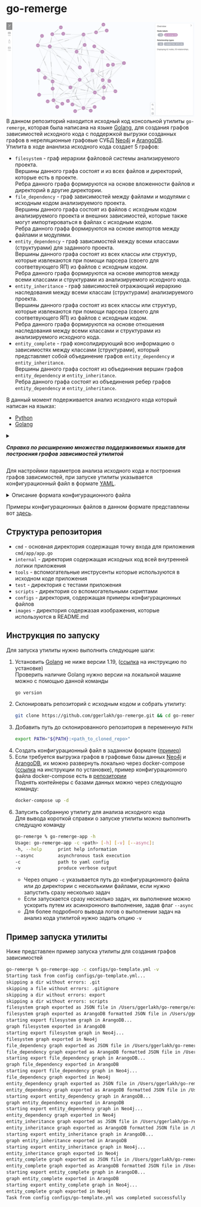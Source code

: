 # go-remerge
![graph demo](https://github.com/ggerlakh/go-remerge/blob/master/images/first_neo4j_graph.png)
В данном репозиторий находится исходный код консольной утилиты `go-remerge`, которая была написана на языке [Golang](https://go.dev/), для создания графов зависимостей исходного кода с поддержкой выгрузки созданных графов в нереляционные графовые СУБД [Neo4j](https://neo4j.com/) и [ArangoDB](https://arangodb.com/).<br>
Утилита в ходе ананлиза исходного кода создает 5 графов:
* `filesystem` - граф иерархии файловой системы анализируемого проекта.  
  Вершины данного графа состоят и из всех файлов и директорий, которые есть в проекте.  
  Ребра данного графа формируются на основе вложенности файлов и директорий в другие директории.
* `file_dependencу` - граф зависимостей между файлами и модулями с исходным кодом анализируемого проекта.  
  Вершины данного графа состоят из файлов с исходным кодом анализируемого проекта и внешних зависимостей, которые также могут импортироваться в файлах с исходным кодом.  
  Ребра данного графа формируются на основе импортов между файлами и модулями.
* `entity_dependency` - граф зависимостей между всеми классами (структурами) для заданного проекта.  
  Вершины данного графа состоят из всех классы или структур, которые извлекаются при помощи парсера (своего для соответвующего ЯП) из файлов с исходным кодом.  
  Ребра данного графа формируются на основе импортов между всеми классами и структурами из анализируемого исходного кода. 
* `entity_inheritance` - граф зависимостей отражающий иерархию наследования между всеми классам (структурами) анализируемого проекта.  
  Вершины данного графа состоят из всех классы или структур, которые извлекаются при помощи парсера (своего для соответвующего ЯП) из файлов с исходным кодом.  
  Ребра данного графа формируются на основе отношения наследования между всеми классами и структурами из анализируемого исходного кода. 
* `entity_complete` - граф консолидирующий всю информацию о зависимостях между классами (структурами), который представляет собой объединение графов `entity_dependency` и `entity_inheritance`.  
  Вершины данного графа состоят из объединения вершин графов `entity_dependency` и `entity_inheritance`.  
  Ребра данного графа состоят из объединения ребер графов `entity_dependency` и `entity_inheritance`.

В данный момент подерживается анализ исходного кода который написан на языках:
* [Python](https://www.python.org/)
* [Golang](https://go.dev/)

<details>
<summary>

***Справка по расширению множества поддерживаемых языков для построения графов зависимостей утилитой***

</summary>

Чтобы добавить поддержку дополнительного языка программирования утилитой для создания графов зависимостей, нужно реализовать интерфейсы `DependencyExtractor` (для построения графов `file_dependencу` и `entity_dependency`) и `InheritanceExtractor` (для построения графа `entity_inheritance`) которые описаны в файле [internal/parsers/abstract_parser.go](https://github.com/ggerlakh/go-remerge/blob/master/internal/parsers/abstract_parser.go).<br>
Интерфейс `DependencyExtractor` состоит из 5 методов:
* `ExtractDependencies(nodeName string) []string` - метод, который принимает единственный входной параметр строкового типа `nodeName`, означающий путь до файла, из которого извлекаются зависимости (как правило это импорты), а в качестве выходного параметра метод возвращает массив строк, который представляет собой массив извлеченных зависимостей (импортов) из файла.
* `ExtractEntities(filepath string) []string` - метод, принимающий на вход единственный входной параметр строкового типа `filepath`, означающий путь до файла, из которого извлекаются сущности (классы или структуры), которые были описаны в анализируемом исходном коде, а на выходе метод возвращает массив строк, представляющий собой массив извлеченных сущностей;
* `ExtractPackage(filepath string) string` - метод, принимающий на вход путь до файла `filepath`, который предназначен для извлечения названия модуля или пакета, к которому принадлежит анализируемый файл с исходным кодом.
* `ExtractExternalEntities(externalDependencyName, fromNodePath, fromNodeEntityName string) []string` - метод предназначен для извлечения внешних сущностей из файла, то есть тех, которые не определены в исходном коде приложения.  
  Метод принимает на вход три строковых параметра: название искомой внешней зависимости (библиотеки) `externalDependencyName`, путь до файла, из которого извлекаются сущности `fromNodePath` и название сущности, которая зависит от внешней библиотеки `fromNodeEntityName`.  
  На выходе метод возвращает массив внешних сущностей в виде строкю
* `HasEntityDependency(fromEntityName, fromEntityPath, toEntityName, toEntityPackage string) bool` - метод принимает на вход четыре строковых параметра: название исходной сущности `fromEntityName`, путь до файла к которому принадлежит исходная сущность `fromEntityPath`, название целевой сущности `toEntityName`, путь до файла к которому принадлежит целевая сущность `toEntityPackage`.  
  Данный метод возвращает булево значение и предназначен для того чтобы установить имеют ли две сущности (две соответствующие вершины `from` и `to`) зависимость (ребро в соответствующем графе между собой).

Интерфейс `InheritanceExtractor` состоит из 2 методов:
* `ExtractInheritance(entityFilePath, entityName string) []map[string]string` - метод, принимающий на вход два строковых параметра: путь до файла к которому она принадлежит `entityFilePath` и название сущности `entityName`.  
  Данный метод предназначен для извлечения всех родительских сущностей относительно данной и возвращает массив из словарей отображающих строки в строку, которые содержат информацию о каждой родительской сущности.
  Пример описания возвращаемого словаря из родительских сущности для заданной сущности во входном параметре:
  ```go
  map[string]string{
    "name": inhEntityName, // parent entity name
    "path": inhEntityPath // parent entity filepath
	}
  ```
* `ExtractPackage(filepath string) string` - метод, принимающий на вход путь до файла `filepath` из которого извлекаются сущности (классы или структуры), который предназначен для извлечения названия модуля или пакета, к которому принадлежит анализируемый файл с исходным кодом.

Реализация интерфейсов для поддержки соответствующих языков программирования описывается в отдельном файле в пакете [internal/parsers](https://github.com/ggerlakh/go-remerge/tree/master/internal/parsers). Там же есть примеры уже реализованых парсеров для языков программирования [Golang](https://go.dev/) ([internal/parsers/go_parser.go](https://github.com/ggerlakh/go-remerge/blob/master/internal/parsers/go_parser.go)) и [Python](https://www.python.org/) [internal/parsers/python_parser.go](https://github.com/ggerlakh/go-remerge/blob/master/internal/parsers/python_parser.go))
</details>

Для настройики параметров анализа исходного кода и построения графов зависимостей, при запуске утилиты указывается конфигурационный файл в формате [YAML](https://yaml.org/).
<details>
<summary>Описание формата конфигурационного файла</summary>

* `project_name:` - обязательное поле в значении которого указывается название сканируемого проекта
* `analysis_name:` - обязательное поле в значении которого указывается название запускаемой задачи на анализ исходного кода
* `source_directory:` - обязательное поле в значении которого указывается путь до директории с анализируемым исходным кодом
* `languages:` - обязательное поле в значении которого указывается язык программирования на котором написан анализируемый исходный код (на данный момент допустимы только значения "golang" или "python")
* `extensions:` - обязательное поле, представляющее собой массив строк, в значении которого указываются допустимые расширения анализируемых файлов с исходным кодом для соответствующего ЯП 
* `ignore_directories:` - необязательное поле, представляющее собой массив строк, в значении которого указываются названия директорий, которые нужно пропустить в ходе анализа исходного кода
* `ignore_files:` - необязательное поле, представляющее собой массив строк, в значении которого указываются названия файлов, которые нужно пропустить в ходе анализа исходного кода
* `graphs:` - обязательное поле, представляющее собой список из объектов с полями `graph` и `direction`, в значении которого указываются типы создаваемых графов в результате анализа исходного кода.  
  - `graph:` - обязательное поле в котором указывается тип создаваемого графа (возможные значения: `filesystem`, `file_dependency`, `entity_dependency`, `entity_inheritance`, `entity_complete`)  
    `direction:` - обязательное поле в котором указывается направленность графа (возможные значения: `directed` (по умолчанию), `undirected`)
* `export:` - обязательное поле в значении которого указывается об экспорте о создаваемых результирующих графов. Поле имеет три необязательных вложенных поля (но обязательно указать хотя бы одно из них)
  * `as_file:` - необязательное поле, которое нужно для указания выгрузки созданных графов в виде JSON файлов.  
    Имеет обязательные вложенные поля `output_dir` и `formats` и нужно для выгрузки графов в виде JSON файлов
    * `output_dir:` - обязательное поле, в котором указывается путь до директории куда будут экспортироваться созданные графы в формате JSON
    * `formats:` - обязательное поле, представляющее собой список (возможные значения: `json`, `arango_format`, обязательно указать хотя бы одно из них), в котором указывается формат представления графов в виде JSON файлов  
      - `json` - стандартный формат представления графа который предусмотрен утилитой в виде JSON файла ([пример](https://github.com/ggerlakh/go-remerge/blob/master/configs/go-remerge_file_dependency.json))
      - `arango_format` -  представление графа в формате базы данных [ArangoDB](https://arangodb.com/) в виде JSON файла ([пример](https://github.com/ggerlakh/go-remerge/blob/master/configs/go-remerge_file_dependencyArangoFormat.json))
  * `arango:` - необязательное поле, которое нужно для указания выгрузки созданных графов в базу данных [ArangoDB](https://arangodb.com/)  
    * `username:` - обязательное поле, в котором указывается пользователь под которым нужно подключиться к базе данных
    * `password:` - обязательное поле, в котором указывается пароль для подключения под пользователем `username`
    * `endpoints:` - обязательное поле, представляющее собой список адресов URL для подключения к базе данных [ArangoDB](https://arangodb.com/) (нужно указать хотя бы одно значение в списке)
    * `database:` - обязательное поле, нзвание базы данных в ArangoDB](https://arangodb.com/) в которую нужно выгрузить созданные графы
  * `neo4j:` - необязательное поле, которое нужно для указания выгрузки созданных графов в базу данных [Neo4j](https://neo4j.com/)     
    * `username:` - обязательное поле, в котором указывается пользователь под которым нужно подключиться к базе данных
    * `password:` - обязательное поле, в котором указывается пароль для подключения под пользователем `username`  
    * `uri:` - обязательное поле, в котором укаазывется URI для подключения к базе данных [Neo4j](https://neo4j.com/)
</details>

Примеры конфигурационных файлов в данном формате представлены вот [здесь](https://github.com/ggerlakh/go-remerge/tree/master/configs).
## Структура репозитория
* `cmd` - основная директория содержащая точку входа для приложения `cmd/app/app.go`
* `internal` - директория содержащая исходных код всей внутренней логики приложения
* `tools` - вспомогательные инструсенты которые используются в исходном коде приложения
* `test` - директория с тестами приложения
* `scripts` - директория со вспомогательными скриптами
* `configs` - директория, содержащая примеры конфигурационных файлов
* `images` - директория содержазая изображения, которые используются в README.md
## Инструкция по запуску
Для запуска утилиты нужно выполнить следующие шаги:
1. Установить [Golang](https://go.dev/) не ниже версии 1.19, ([ссылка](https://go.dev/doc/install) на инструкцию по установке)  
   Проверить наличие Golang нужно версии на локальной машине можно с помощью данной команды
   ```bash
   go version
   ```
2. Склонировать репозиторий с исходным кодом и собрать утилиту:  
   ```bash
   git clone https://github.com/ggerlakh/go-remerge.git && cd go-remerge && go build -o go-remerge-app cmd/app/app.go && chmod +x go-remerge-app
   ```
3. Добавить путь до склонированного репозитория в переменную `PATH`  
   ```bash
   export PATH="${PATH}:<path_to_cloned_repo>"
   ```
4. Создать конфигурационный файл в заданном формате ([пример](https://github.com/ggerlakh/go-remerge/tree/master/configs))
5. Если требуется выгрузка графов в графовые базы данных [Neo4j](https://neo4j.com/) и [ArangoDB](https://arangodb.com/), их можно развернуть локально через docker-compose ([ссылка](https://docs.docker.com/compose/install/) на инструкции по установке), пример конфигурационного файла docker-composе есть в [репозитории](https://github.com/ggerlakh/go-remerge/blob/master/docker-compose.yml)  
   Поднять контейнеры с базами данных можно через следующую команду:
   ```bash
   docker-compose up -d
   ```
6. Запусить собранную утилиту для анализа исходного кода  
   Для вывода короткой справки о запуске утилиты можно выполнить следущую команду  
   ```bash
   go-remerge % go-remerge-app -h
   Usage: go-remerge-app -c <path> [-h] [-v] [--async]:
   -h, --help      print help information
   --async         asynchronous task execution
   -c              path to yaml config
   -v              produce verbose output
   ```
   * Через опцию `-c` указывается путь до конфигурационного файла или до директории с несколькими файлами, если нужно запустить сразу несколько задач  
   * Если запускается сразу несколько задач, их выполнение можно ускорить путем их асинхронного выполнение, задав флаг `--async`  
   * Для более подробного вывода логов о выполнении задач на анализ кода утилитой нужно задать опцию `-v`
## Пример запуска утилиты
Ниже представлен пример запуска утилиты для создания графов зависимостей
```bash
go-remerge % go-remerge-app -c configs/go-template.yml -v
Starting task from config configs/go-template.yml...
skipping a dir without errors: .git 
skipping a file without errors: .gitignore 
skipping a dir without errors: export 
skipping a dir without errors: scripts 
filesystem graph exported as JSON file in /Users/ggerlakh/go-remerge/export/go-remerge_filesystem.json
filesystem graph exported as ArangoDB formatted JSON file in /Users/ggerlakh/go-remerge/export/go-remerge_filesystemArangoFormat.json
starting export filesystem graph in ArangoDB...
graph filesystem exported in ArangoDB
starting export filesystem graph in Neo4j...
filesystem graph exported in Neo4j
file_dependency graph exported as JSON file in /Users/ggerlakh/go-remerge/export/go-remerge_file_dependency.json
file_dependency graph exported as ArangoDB formatted JSON file in /Users/ggerlakh/go-remerge/export/go-remerge_file_dependencyArangoFormat.json
starting export file_dependency graph in ArangoDB...
graph file_dependency exported in ArangoDB
starting export file_dependency graph in Neo4j...
file_dependency graph exported in Neo4j
entity_dependency graph exported as JSON file in /Users/ggerlakh/go-remerge/export/go-remerge_entity_dependency.json
entity_dependency graph exported as ArangoDB formatted JSON file in /Users/ggerlakh/go-remerge/export/go-remerge_entity_dependencyArangoFormat.json
starting export entity_dependency graph in ArangoDB...
graph entity_dependency exported in ArangoDB
starting export entity_dependency graph in Neo4j...
entity_dependency graph exported in Neo4j
entity_inheritance graph exported as JSON file in /Users/ggerlakh/go-remerge/export/go-remerge_entity_inheritance.json
entity_inheritance graph exported as ArangoDB formatted JSON file in /Users/ggerlakh/go-remerge/export/go-remerge_entity_inheritanceArangoFormat.json
starting export entity_inheritance graph in ArangoDB...
graph entity_inheritance exported in ArangoDB
starting export entity_inheritance graph in Neo4j...
entity_inheritance graph exported in Neo4j
entity_complete graph exported as JSON file in /Users/ggerlakh/go-remerge/export/go-remerge_entity_complete.json
entity_complete graph exported as ArangoDB formatted JSON file in /Users/ggerlakh/go-remerge/export/go-remerge_entity_completeArangoFormat.json
starting export entity_complete graph in ArangoDB...
graph entity_complete exported in ArangoDB
starting export entity_complete graph in Neo4j...
entity_complete graph exported in Neo4j
Task from config configs/go-template.yml was completed successfully
```